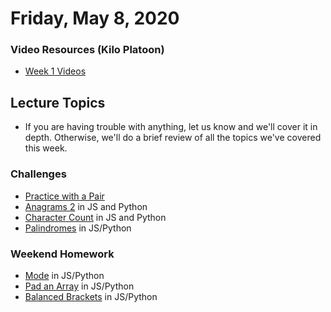 Friday, May 8, 2020
====================
### Video Resources (Kilo Platoon)
- [Week 1 Videos](https://www.youtube.com/playlist?list=PLu0CiQ7bzwESYJl7C3MPTh64EZP0Od-vW)

## Lecture Topics
- If you are having trouble with anything, let us know and we'll cover it in depth. Otherwise, we'll do a brief review of all the topics we've covered this week.

### Challenges
* [Practice with a Pair](https://github.com/limaplatoon/git-pair)
* [Anagrams 2](https://github.com/limaplatoon/anagrams2) in JS and Python
* [Character Count](https://github.com/limaplatoon/char-count) in JS and Python
* [Palindromes](https://github.com/limaplatoon/palindromes) in JS/Python

### Weekend Homework
* [Mode](https://github.com/limaplatoon/calculate-mode) in JS/Python
* [Pad an Array](https://github.com/limaplatoon/pad-array) in JS/Python
* [Balanced Brackets](https://github.com/limaplatoon/balanced-parentheses) in JS/Python
